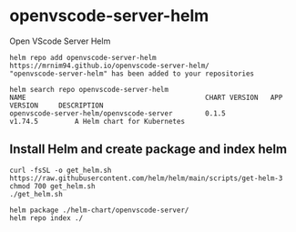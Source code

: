 # openvscode-server-helm
Open VScode Server Helm

```
helm repo add openvscode-server-helm https://mrnim94.github.io/openvscode-server-helm/
"openvscode-server-helm" has been added to your repositories

helm search repo openvscode-server-helm
NAME                                            CHART VERSION   APP VERSION     DESCRIPTION
openvscode-server-helm/openvscode-server        0.1.5           v1.74.5         A Helm chart for Kubernetes
```

## Install Helm and create package and index helm

```
curl -fsSL -o get_helm.sh https://raw.githubusercontent.com/helm/helm/main/scripts/get-helm-3
chmod 700 get_helm.sh
./get_helm.sh

helm package ./helm-chart/openvscode-server/
helm repo index ./
```